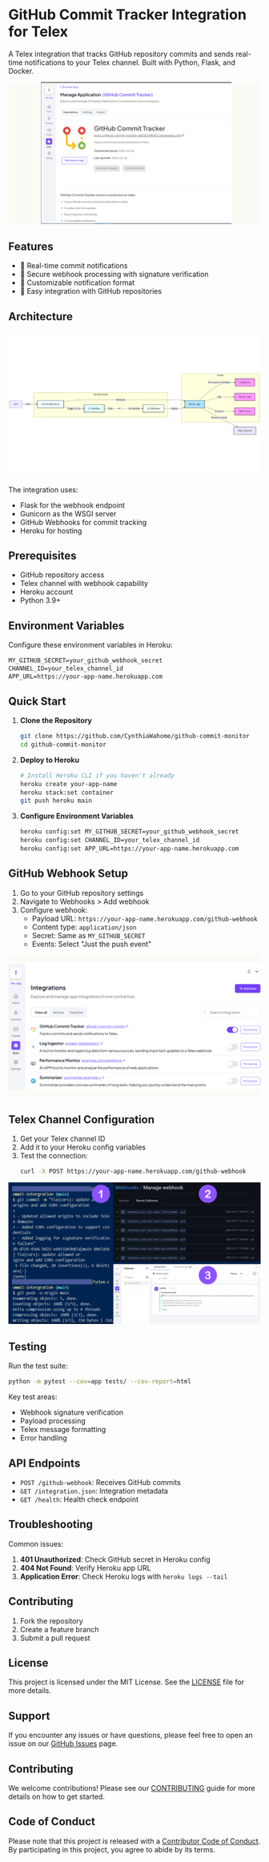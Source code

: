 
# GitHub Commit Tracker Integration for Telex

A Telex integration that tracks GitHub repository commits and sends real-time notifications to your Telex channel. Built with Python, Flask, and Docker.

![GitHub Commit Monitor](docs/images/github-commit-monitor.png)

## Features

- 🔄 Real-time commit notifications
- 🔐 Secure webhook processing with signature verification
- 🎨 Customizable notification format
- 🚀 Easy integration with GitHub repositories

## Architecture

![Integration Architecture](docs/images/architecture-github-commit-monitor.png)

The integration uses:
- Flask for the webhook endpoint
- Gunicorn as the WSGI server
- GitHub Webhooks for commit tracking
- Heroku for hosting

## Prerequisites

- GitHub repository access
- Telex channel with webhook capability
- Heroku account
- Python 3.9+

## Environment Variables

Configure these environment variables in Heroku:

```plaintext
MY_GITHUB_SECRET=your_github_webhook_secret
CHANNEL_ID=your_telex_channel_id
APP_URL=https://your-app-name.herokuapp.com
```

## Quick Start

1. **Clone the Repository**
   ```bash
   git clone https://github.com/CynthiaWahome/github-commit-monitor
   cd github-commit-monitor
   ```

2. **Deploy to Heroku**
   ```bash
   # Install Heroku CLI if you haven't already
   heroku create your-app-name
   heroku stack:set container
   git push heroku main
   ```

3. **Configure Environment Variables**
   ```bash
   heroku config:set MY_GITHUB_SECRET=your_github_webhook_secret
   heroku config:set CHANNEL_ID=your_telex_channel_id
   heroku config:set APP_URL=https://your-app-name.herokuapp.com
   ```

## GitHub Webhook Setup

1. Go to your GitHub repository settings
2. Navigate to Webhooks > Add webhook
3. Configure webhook:
   - Payload URL: `https://your-app-name.herokuapp.com/github-webhook`
   - Content type: `application/json`
   - Secret: Same as `MY_GITHUB_SECRET`
   - Events: Select "Just the push event"

![GitHub Webhook Setup](docs/images/github-webhook.png)

## Telex Channel Configuration

1. Get your Telex channel ID
2. Add it to your Heroku config variables
3. Test the connection:
   ```bash
   curl -X POST https://your-app-name.herokuapp.com/github-webhook
   ```

![Telex Channel Setup](docs/images/telex-channel-setup.png)

## Testing

Run the test suite:
```bash
python -m pytest --cov=app tests/ --cov-report=html
```

Key test areas:
- Webhook signature verification
- Payload processing
- Telex message formatting
- Error handling

## API Endpoints

- `POST /github-webhook`: Receives GitHub commits
- `GET /integration.json`: Integration metadata
- `GET /health`: Health check endpoint

## Troubleshooting

Common issues:
1. **401 Unauthorized**: Check GitHub secret in Heroku config
2. **404 Not Found**: Verify Heroku app URL
3. **Application Error**: Check Heroku logs with `heroku logs --tail`

## Contributing

1. Fork the repository
2. Create a feature branch
3. Submit a pull request

## License

This project is licensed under the MIT License. See the [LICENSE](./LICENSE) file for more details.

## Support

If you encounter any issues or have questions, please feel free to open an issue on our [GitHub Issues](https://github.com/your-repo/issues) page. 

## Contributing

We welcome contributions! Please see our [CONTRIBUTING](./CONTRIBUTING.md) guide for more details on how to get started.

## Code of Conduct

Please note that this project is released with a [Contributor Code of Conduct](./CODE_OF_CONDUCT.md). By participating in this project, you agree to abide by its terms.